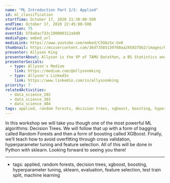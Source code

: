 ```yaml
---
name: "ML Introduction Part 2/2: Applied"
id: ml_classification
startTime: October 17, 2020 21:30:00-500
endTime: October 17, 2020 22:45:00-500
duration: 75
eventId: 5f8a0ac733c190000312a9d0
mediaType: embed_url
mediaLink: https://www.youtube.com/embed/C5OAzSx-Ux0
thumbnail: https://mcusercontent.com/36d73585139760aa245837bb2/images/0dd3d528-a1b1-481c-8ccf-01e7913ae268.jpeg
presenter: Allyson King
presenterAbout: Allyson is the VP of TAMU Datathon, a BS Statistics and (almost) Computer Science, and has worked at AT&T and TTI.
presenterSocials:
  - type: Allyson's Medium
    link: https://medium.com/@allysonmking
  - type: Allyson's LinkedIn
    link: https://www.linkedin.com/in/allysonmking
priority: 7
relatedActivities:
  - data_science_202
  - data_science_303
  - data_science_404
tags: applied, random forests, decision trees, xgboost, boosting, hyperparameter tuning, sklearn, evaluation, feature selection, test train split, machine learning
---
```


In this workshop we will take you though one of the most powerful ML algorithms: Decision Trees. We will follow that up with a form of bagging called Random Forests and then a form of boosting called XGBoost.
Finally, we’ll teach how to avoid overfitting through cross validation, hyperparameter tuning and feature selection. All of this will be done in Python with sklearn. Looking forward to seeing you there!

---

- tags: applied, random forests, decision trees, xgboost, boosting, hyperparameter tuning, sklearn, evaluation, feature selection, test train split, machine learning
